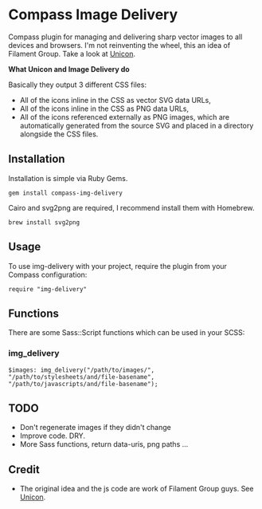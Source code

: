 # Compass Image Delivery

Compass plugin for managing and delivering sharp vector images to all devices and browsers.
I'm not reinventing the wheel, this an idea of Filament Group. Take a look at [Unicon](http://filamentgroup.com/lab/unicon/).

**What Unicon and Image Delivery do**

Basically they output 3 different CSS files:

 - All of the icons inline in the CSS as vector SVG data URLs,
 - All of the icons inline in the CSS as PNG data URLs,
 - All of the icons referenced externally as PNG images, which are automatically generated from the source SVG and placed in a directory alongside the CSS files.

## Installation

Installation is simple via Ruby Gems.

```gem install compass-img-delivery```

Cairo and svg2png are required, I recommend install them with Homebrew.

```brew install svg2png```


## Usage

To use img-delivery with your project, require the plugin from your Compass configuration:

```require "img-delivery"```


## Functions

There are some Sass::Script functions which can be used in your SCSS:

### img_delivery

```$images: img_delivery("/path/to/images/", "/path/to/stylesheets/and/file-basename", "/path/to/javascripts/and/file-basename");```


## TODO

- Don't regenerate images if they didn't change
- Improve code. DRY.
- More Sass functions, return data-uris, png paths ...

## Credit

- The original idea and the js code are work of Filament Group guys. See [Unicon](https://github.com/filamentgroup/unicon).

